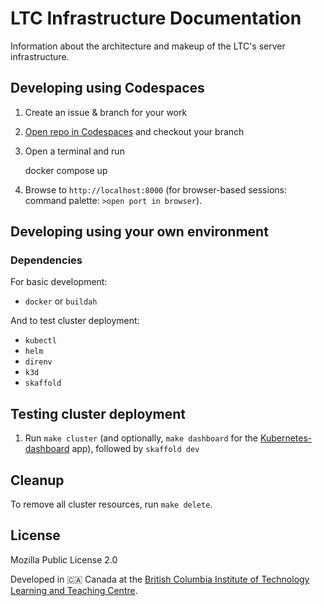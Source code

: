 # LTC Infrastructure Documentation

Information about the architecture and makeup of the LTC's server infrastructure.

## Developing using Codespaces

1. Create an issue & branch for your work
1. [Open repo in Codespaces](https://codespaces.new/bcit-ltc/infrastructure-documentation) and checkout your branch
1. Open a terminal and run

    docker compose up

1. Browse to `http://localhost:8000` (for browser-based sessions: command palette: `>open port in browser`).

## Developing using your own environment

### Dependencies

For basic development:

- `docker` or `buildah`

And to test cluster deployment:

- `kubectl`
- `helm`
- `direnv`
- `k3d`
- `skaffold`

## Testing cluster deployment

1. Run `make cluster` (and optionally, `make dashboard` for the [Kubernetes-dashboard](https://kubernetes.io/docs/tasks/access-application-cluster/web-ui-dashboard/) app), followed by `skaffold dev`

## Cleanup

To remove all cluster resources, run `make delete`.

## License

Mozilla Public License 2.0

Developed in 🇨🇦 Canada at the [British Columbia Institute of Technology](https://www.bcit.ca/) [Learning and Teaching Centre](https://www.bcit.ca/learning-teaching-centre/).
